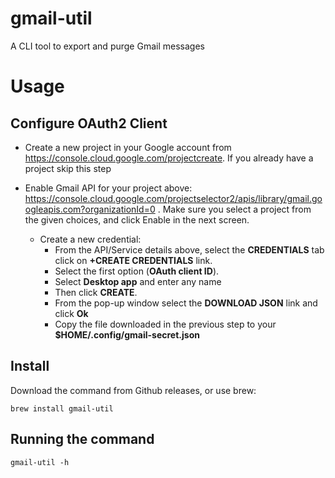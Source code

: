 # gmail-util
A CLI tool to export and purge Gmail messages

# Usage

## Configure OAuth2 Client

* Create a new project in your Google account from https://console.cloud.google.com/projectcreate. If you already have a project skip this step

* Enable Gmail API for your project above: https://console.cloud.google.com/projectselector2/apis/library/gmail.googleapis.com?organizationId=0 . Make sure you select a project from the given choices, and click Enable in the next screen.

    * Create a new credential:
      + From the API/Service details above, select the **CREDENTIALS** tab click on **+CREATE CREDENTIALS** link.
      + Select the first option (**OAuth client ID**).
      + Select **Desktop app** and enter any name
      + Then click **CREATE**.
      + From the pop-up window select the **DOWNLOAD JSON** link and click **Ok**
      + Copy the file downloaded in the previous step to your **$HOME/.config/gmail-secret.json**
    
    
## Install

Download the command from Github releases, or use brew:

```shell
brew install gmail-util
```

## Running the command

```shell
gmail-util -h

```


